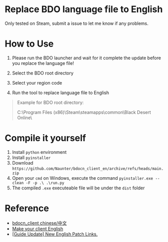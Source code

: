 # Replace BDO language file to English
Only tested on Steam, submit a issue to let me know if any problems.

# How to Use
1. Please run the BDO launcher and wait for it complete the update before you replace the language file!

2. Select the BDO root directory

3. Select your region code

4. Run the tool to replace language file to English

> Example for BDO root directory: 
>
> C:\Program Files (x86)\Steam\steamapps\common\Black Desert Online\

# Compile it yourself

1. Install `python` environment
2. Install `pyinstaller`
3. Download `https://github.com/Naunter/bdocn_client_en/archive/refs/heads/main.zip`
4. Open your `cmd` on Windows, execute the command `pyinstaller.exe --clean -F -p .\ .\run.py`
5. The compiled `.exe` executeable file will be under the `dist` folder

# Reference
- [bdocn_client chinese/中文](https://github.com/BDO-CnHope/bdocn_client)
- [Make your client English](https://steamcommunity.com/sharedfiles/filedetails/?id=1561979491)
- [[Guide Update] New English Patch Links.](https://www.reddit.com/r/blackdesertonline/comments/lrid4g/guide_update_new_english_patch_links/?sort=new)
